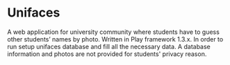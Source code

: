 # Unifaces
A web application for university community where students have to guess other students’ names by photo. Written in Play framework 1.3.x. In order to run setup unifaces database and fill all the necessary data. A database information and photos are not provided for students' privacy reason.
